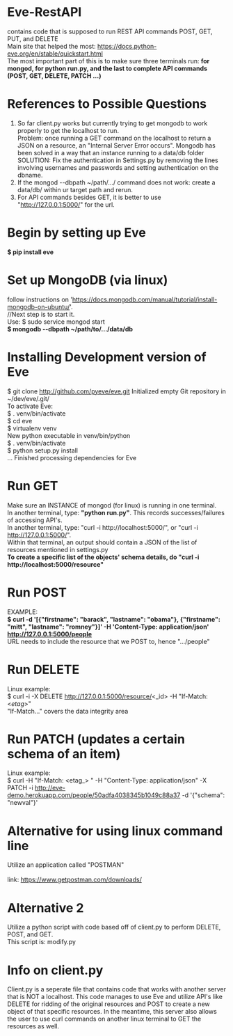 # Eve-RestAPI
contains code that is supposed to run REST API commands POST, GET, PUT, and DELETE
<br>Main site that helped the most: https://docs.python-eve.org/en/stable/quickstart.html
<br>The most important part of this is to make sure three terminals run: <b>for mongod, for python run.py, and the last to complete API commands (POST, GET, DELETE, PATCH ...) </b>

# References to Possible Questions
1) So far client.py works but currently trying to get mongodb to work properly to get the localhost to run. 
<br>Problem: once running a GET command on the localhost to return a JSON on a resource, an "Internal Server Error occurs".
Mongodb has been solved in a way that an instance running to a data/db folder
<br>SOLUTION: Fix the authentication in Settings.py by removing the lines involving usernames and passwords and setting authentication on the dbname.
2) If the mongod --dbpath ~/path/.../ command does not work: create a data/db/ within ur target path and rerun.
3) For API commands besides GET, it is better to use "http://127.0.0.1:5000/" for the url.


# Begin by setting up Eve
<b>$ pip install eve</b>

# Set up MongoDB (via linux)
follow instructions on 'https://docs.mongodb.com/manual/tutorial/install-mongodb-on-ubuntu/'.
<br> //Next step is to start it. <br> Use: $ sudo service mongod start 
<br> <b>$ mongodb --dbpath ~/path/to/.../data/db    </b>

# Installing Development version of Eve
$ git clone http://github.com/pyeve/eve.git
Initialized empty Git repository in ~/dev/eve/.git/
<br>To activate Eve:
<br>$ . venv/bin/activate
<br>$ cd eve
<br>$ virtualenv venv
<br>New python executable in venv/bin/python
<br>$ . venv/bin/activate
<br>$ python setup.py install
<br>...
Finished processing dependencies for Eve


# Run GET
Make sure an INSTANCE of mongod (for linux) is running in one terminal.
<br>In another terminal, type: <b>"python run.py"</b>. This records successes/failures of accessing API's.
<br>In another terminal, type: "curl -i http://localhost:5000/", or "curl -i http://127.0.0.1:5000/".
<br>Within that terminal, an output should contain a JSON of the list of resources mentioned in settings.py
<br><b>To create a specific list of the objects' schema details, do "curl -i http://localhost:5000/resource"</b>

# Run POST
EXAMPLE:
<br><b>$ curl -d '[{"firstname": "barack", "lastname": "obama"}, {"firstname": "mitt", "lastname": "romney"}]' -H 'Content-Type: application/json'  http://127.0.0.1:5000/people </b>
<br>URL needs to include the resource that we POST to, hence ".../people"

# Run DELETE
Linux example:
<br>$ curl -i -X DELETE http://127.0.0.1:5000/resource/<_id> -H "If-Match: <_etag_>"
<br> "If-Match..." covers the data integrity area 

# Run PATCH (updates a certain schema of an item)
Linux example:
<br>$ curl -H "If-Match: <etag_> " -H "Content-Type:
application/json" -X PATCH -i http://eve-demo.herokuapp.com/people/50adfa4038345b1049c88a37 -d '{"schema": "newval"}'


# Alternative for using linux command line
Utilize an application called "POSTMAN"
<br><br>
link: https://www.getpostman.com/downloads/

# Alternative 2
Utilize a python script with code based off of client.py to perform DELETE, POST, and GET.
<br>This script is: modify.py

# Info on client.py
Client.py is a seperate file that contains code that works with another server that is NOT a localhost.  This code manages to
use Eve and utilize API's like DELETE for ridding of the original resources and POST to create a new object of that specific resources. In the meantime, this server also allows the user to use curl commands on another linux terminal to GET the resources as well.
